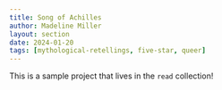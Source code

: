 ```yaml
---
title: Song of Achilles
author: Madeline Miller 
layout: section
date: 2024-01-20
tags: [mythological-retellings, five-star, queer]
---
```


This is a sample project that lives in the `read` collection!